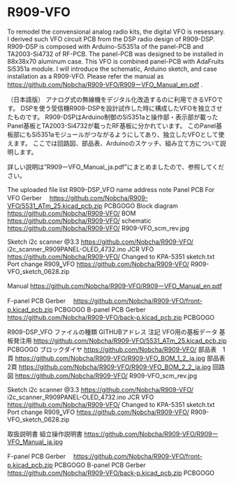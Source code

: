 # R909-VFO
To remodel the convensional analog radio kits, the digital VFO is nesessary. 
I derived such VFO circuit PCB from the DSP radio design of R909-DSP.
R909-DSP is composed with Arduino-Si5351a of the panel-PCB and TA2003-Si4732 of RF-PCB.
The panel-PCB was designed to be installed in 88x38x70 aluminum case.
This VFO is combined panel-PCB with AdaFruits Si5351a module.
I will introduce the schematic, Arduino sketch, and case installation as a R909-VFO.
Please refer the manual as https://github.com/Nobcha/R909-VFO/R909ーVFO_Manual_en.pdf .

（日本語版）
アナログ式の無線機をデジタル化改造するのに利用できるVFOです。
DSPを使う受信機R909-DSPを設計試作した時に構成したVFOを独立させたものです。
R909-DSPはArduino制御のSi5351aと操作部・表示部が載ったPanel基板とTA2003-Si4732が載ったRF基板に分かれています。
このPanel基板部にもSi5351aモジュールがつながるようにしてあり、独立したVFOとして使えます。
ここでは回路図、部品表、Arduinoのスケッチ、組み立て方について説明します。

詳しい説明は”R909ーVFO_Manual_ja.pdf”にまとめましたので、参照してください。

The uploaded file list
R909-DSP_VFO	name	address	note
Panel PCB For VFO
	Gerber　	https://github.com/Nobcha/R909-VFO/5531_ATm_25.kicad_pcb.zip  PCBGOGO
	Block diagram	https://github.com/Nobcha/R909-VFO/	
	BOM	https://github.com/Nobcha/R909-VFO/	
	schematic	https://github.com/Nobcha/R909-VFO/ R909-VFO_scm_rev.jpg

Sketch	i2c scanner @3.3	https://github.com/Nobcha/R909-VFO/ i2c_scanner_R909PANEL-OLED_4732.ino
      	JCR VFO	https://github.com/Nobcha/R909-VFO/ Changed to KPA-5351 sketch.txt  Port change
	      R909‗VFO	https://github.com/Nobcha/R909-VFO/ R909-VFO_sketch_0628.zip

Manual		https://github.com/Nobcha/R909-VFO/R909ーVFO_Manual_en.pdf

F-panel PCB	Gerber　	https://github.com/Nobcha/R909-VFO/front-p.kicad_pcb.zip  PCBGOGO
B-panel PCB	Gerber　	https://github.com/Nobcha/R909-VFO/back-p.kicad_pcb.zip   PCBGOGO


R909-DSP_VFO	ファイルの種類	GITHUBアドレス	注記
VFO用の基板データ
	   基板発注用	https://github.com/Nobcha/R909-VFO/5531_ATm_25.kicad_pcb.zip   PCBGOGO
	   ブロックダイヤ	https://github.com/Nobcha/R909-VFO/	
	   部品表　1頁	https://github.com/Nobcha/R909-VFO/R909-VFO_BOM_1_2_ja.jpg
	   部品表　2頁	https://github.com/Nobcha/R909-VFO/R909-VFO_BOM_2_2_ja.jpg
    	回路図	https://github.com/Nobcha/R909-VFO/ R909-VFO_scm_rev.jpg

Sketch	i2c scanner @3.3	https://github.com/Nobcha/R909-VFO/ i2c_scanner_R909PANEL-OLED_4732.ino
      	JCR VFO	https://github.com/Nobcha/R909-VFO/ Changed to KPA-5351 sketch.txt  Port change
	      R909‗VFO	https://github.com/Nobcha/R909-VFO/ R909-VFO_sketch_0628.zip

取扱説明書	組立操作説明書	https://github.com/Nobcha/R909-VFO/R909ーVFO_Manual_ja.jpg

F-panel PCB	Gerber　	https://github.com/Nobcha/R909-VFO/front-p.kicad_pcb.zip  PCBGOGO
B-panel PCB	Gerber　	https://github.com/Nobcha/R909-VFO/back-p.kicad_pcb.zip   PCBGOGO
